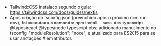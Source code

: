  - TailwindcCSS instalado segundo o guia:
https://tailwindcss.com/docs/guides/nextjs
 - Após criação do tsconfig.json (preenchido após o próximo nom run dev), foi executado o comando: 
npm install --save-dev typescript @types/react @types/node typescript
obs: adicionado manualmente no tsconfig: "moduleResolution": "node", e atualizado para ES2015 para se usar anotações # em atributos